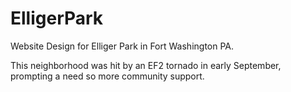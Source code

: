 # ElligerPark

Website Design for Elliger Park in Fort Washington PA.

This neighborhood was hit by an EF2 tornado in early September, prompting a need so more community support. 
